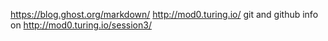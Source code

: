 https://blog.ghost.org/markdown/
http://mod0.turing.io/
git and github info on http://mod0.turing.io/session3/
